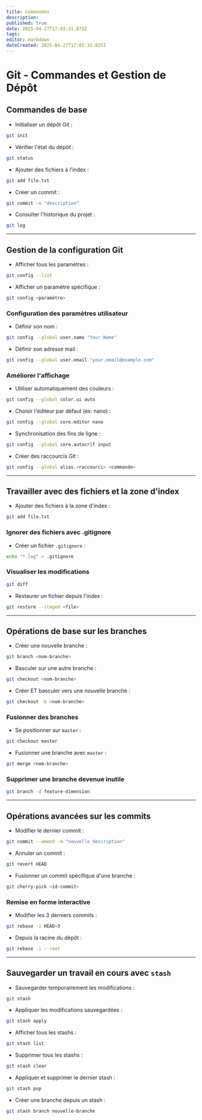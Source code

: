 ```yaml
---
title: Commandes
description: 
published: true
date: 2025-04-27T17:03:31.875Z
tags: 
editor: markdown
dateCreated: 2025-04-27T17:02:32.825Z
---
```


# Git - Commandes et Gestion de Dépôt

## Commandes de base

- Initialiser un dépôt Git :
```bash
git init
```

- Vérifier l'état du dépôt :
```bash
git status
```

- Ajouter des fichiers à l'index :
```bash
git add file.txt
```

- Créer un commit :
```bash
git commit -m "description"
```

- Consulter l'historique du projet :
```bash
git log
```

---

## Gestion de la configuration Git

- Afficher tous les paramètres :
```bash
git config --list
```

- Afficher un paramètre spécifique :
```bash
git config <paramètre>
```

### Configuration des paramètres utilisateur

- Définir son nom :
```bash
git config --global user.name "Your Name"
```

- Définir son adresse mail :
```bash
git config --global user.email "your.email@example.com"
```

### Améliorer l'affichage

- Utiliser automatiquement des couleurs :
```bash
git config --global color.ui auto
```

- Choisir l'éditeur par défaut (ex: nano) :
```bash
git config --global core.editor nano
```

- Synchronisation des fins de ligne :
```bash
git config --global core.autocrlf input
```

- Créer des raccourcis Git :
```bash
git config --global alias.<raccourci> <commande>
```

---

## Travailler avec des fichiers et la zone d'index

- Ajouter des fichiers à la zone d'index :
```bash
git add file.txt
```

### Ignorer des fichiers avec .gitignore

- Créer un fichier `.gitignore` :
```bash
echo "*.log" > .gitignore
```

### Visualiser les modifications

```bash
git diff
```

- Restaurer un fichier depuis l'index :
```bash
git restore --staged <file>
```

---

## Opérations de base sur les branches

- Créer une nouvelle branche :
```bash
git branch <nom-branche>
```

- Basculer sur une autre branche :
```bash
git checkout <nom-branche>
```

- Créer ET basculer vers une nouvelle branche :
```bash
git checkout -b <nom-branche>
```

### Fusionner des branches

- Se positionner sur `master` :
```bash
git checkout master
```

- Fusionner une branche avec `master` :
```bash
git merge <nom-branche>
```

### Supprimer une branche devenue inutile

```bash
git branch -d feature-dimension
```

---

## Opérations avancées sur les commits

- Modifier le dernier commit :
```bash
git commit --amend -m "nouvelle description"
```

- Annuler un commit :
```bash
git revert HEAD
```

- Fusionner un commit spécifique d'une branche :
```bash
git cherry-pick <id-commit>
```

### Remise en forme interactive

- Modifier les 3 derniers commits :
```bash
git rebase -i HEAD~3
```

- Depuis la racine du dépôt :
```bash
git rebase -i --root
```

---

## Sauvegarder un travail en cours avec `stash`

- Sauvegarder temporairement les modifications :
```bash
git stash
```

- Appliquer les modifications sauvegardées :
```bash
git stash apply
```

- Afficher tous les stashs :
```bash
git stash list
```

- Supprimer tous les stashs :
```bash
git stash clear
```

- Appliquer et supprimer le dernier stash :
```bash
git stash pop
```

- Créer une branche depuis un stash :
```bash
git stash branch nouvelle-branche
```
